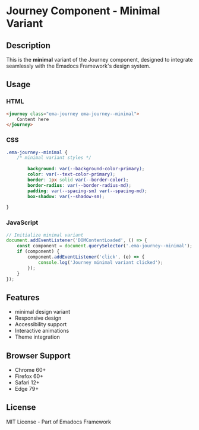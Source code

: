 # Journey Component - Minimal Variant

## Description
This is the **minimal** variant of the Journey component, designed to integrate seamlessly with the Emadocs Framework's design system.

## Usage

### HTML
```html
<journey class="ema-journey ema-journey--minimal">
    Content here
</journey>
```

### CSS
```css
.ema-journey--minimal {
    /* minimal variant styles */
    
        background: var(--background-color-primary);
        color: var(--text-color-primary);
        border: 1px solid var(--border-color);
        border-radius: var(--border-radius-md);
        padding: var(--spacing-sm) var(--spacing-md);
        box-shadow: var(--shadow-sm);
    
}
```

### JavaScript
```javascript
// Initialize minimal variant
document.addEventListener('DOMContentLoaded', () => {
    const component = document.querySelector('.ema-journey--minimal');
    if (component) {
        component.addEventListener('click', (e) => {
            console.log('Journey minimal variant clicked');
        });
    }
});
```

## Features
- minimal design variant
- Responsive design
- Accessibility support
- Interactive animations
- Theme integration

## Browser Support
- Chrome 60+
- Firefox 60+
- Safari 12+
- Edge 79+

## License
MIT License - Part of Emadocs Framework
